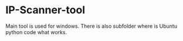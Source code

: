 # IP-Scanner-tool
Main tool is used for windows. There is also subfolder where is Ubuntu python code what works. 

